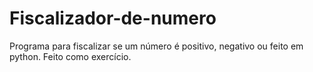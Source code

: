 # Fiscalizador-de-numero
Programa para fiscalizar se um número é positivo, negativo ou feito em python. Feito como exercício.
